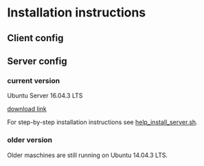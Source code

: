 # Installation instructions

## Client config
<content will follow>


## Server config

### current version
Ubuntu Server 16.04.3 LTS

[download link](https://www.ubuntu.com/download/server)

For step-by-step installation instructions see [help_install_server.sh](../scripts/help_install_server.sh).

### older version
Older maschines are still running on Ubuntu 14.04.3 LTS.
